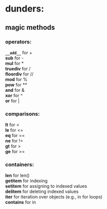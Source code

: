 # dunders:

## magic methods

### operators:   
**`__add__`** for +   
**__sub__** for -   
**__mul__** for *   
**__truediv__** for /   
**__floordiv__** for //   
**__mod__** for %   
**__pow__** for **   
**__and__** for &   
**__xor__** for ^   
**__or__** for |   

### comparisons:   
**__lt__** for <   
**__le__** for <=   
**__eq__** for ==   
**__ne__** for !=   
**__gt__** for >   
**__ge__** for >=   

### containers:   
**__len__** for len()   
**__getitem__** for indexing   
**__setitem__** for assigning to indexed values   
**__delitem__** for deleting indexed values   
**__iter__** for iteration over objects (e.g., in for loops)   
**__contains__** for in   
